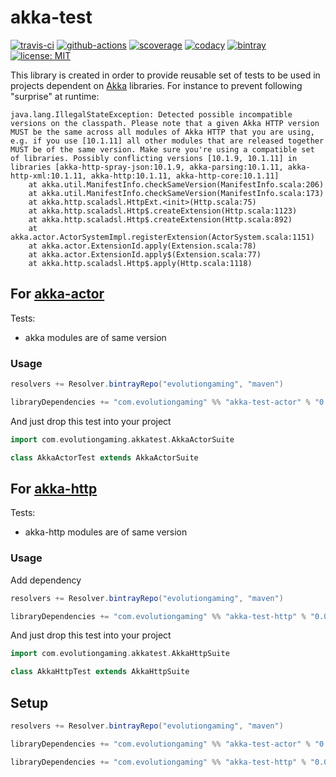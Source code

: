 # akka-test 
[![travis-ci](https://travis-ci.org/evolution-gaming/akka-test.svg)](https://travis-ci.org/evolution-gaming/akka-test)
[![github-actions](https://github.com/evolution-gaming/akka-test/workflows/ci/badge.svg)](https://github.com/evolution-gaming/akka-test/actions?query=workflow%3Aci)
[![scoverage](https://coveralls.io/repos/evolution-gaming/akka-test/badge.svg)](https://coveralls.io/r/evolution-gaming/akka-test)
[![codacy](https://api.codacy.com/project/badge/Grade/799b059200e14801ac572ca5b86cc48e)](https://www.codacy.com/manual/evolution-gaming/akka-test?utm_source=github.com&amp;utm_medium=referral&amp;utm_content=evolution-gaming/akka-test&amp;utm_campaign=Badge_Grade)
[![bintray](https://api.bintray.com/packages/evolutiongaming/maven/akka-test/images/download.svg) ](https://bintray.com/evolutiongaming/maven/akka-test/_latestVersion)
[![license: MIT](https://img.shields.io/badge/License-MIT-yellowgreen.svg)](https://opensource.org/licenses/MIT)

This library is created in order to provide reusable set of tests to be used in projects dependent on [Akka](https://akka.io) libraries.
For instance to prevent following "surprise" at runtime:

```
java.lang.IllegalStateException: Detected possible incompatible versions on the classpath. Please note that a given Akka HTTP version MUST be the same across all modules of Akka HTTP that you are using, e.g. if you use [10.1.11] all other modules that are released together MUST be of the same version. Make sure you're using a compatible set of libraries. Possibly conflicting versions [10.1.9, 10.1.11] in libraries [akka-http-spray-json:10.1.9, akka-parsing:10.1.11, akka-http-xml:10.1.11, akka-http:10.1.11, akka-http-core:10.1.11]
	at akka.util.ManifestInfo.checkSameVersion(ManifestInfo.scala:206)
	at akka.util.ManifestInfo.checkSameVersion(ManifestInfo.scala:173)
	at akka.http.scaladsl.HttpExt.<init>(Http.scala:75)
	at akka.http.scaladsl.Http$.createExtension(Http.scala:1123)
	at akka.http.scaladsl.Http$.createExtension(Http.scala:892)
	at akka.actor.ActorSystemImpl.registerExtension(ActorSystem.scala:1151)
	at akka.actor.ExtensionId.apply(Extension.scala:78)
	at akka.actor.ExtensionId.apply$(Extension.scala:77)
	at akka.http.scaladsl.Http$.apply(Http.scala:1118)
```

## For [akka-actor](https://doc.akka.io/docs/akka/current/)

Tests:
* akka modules are of same version

### Usage

```scala
resolvers += Resolver.bintrayRepo("evolutiongaming", "maven")

libraryDependencies += "com.evolutiongaming" %% "akka-test-actor" % "0.0.2" % Test
```

And just drop this test into your project 

```scala
import com.evolutiongaming.akkatest.AkkaActorSuite

class AkkaActorTest extends AkkaActorSuite
```


## For [akka-http](https://doc.akka.io/docs/akka-http/current)

Tests:
* akka-http modules are of same version

### Usage

Add dependency

```scala
resolvers += Resolver.bintrayRepo("evolutiongaming", "maven")

libraryDependencies += "com.evolutiongaming" %% "akka-test-http" % "0.0.2" % Test
```

And just drop this test into your project

```scala
import com.evolutiongaming.akkatest.AkkaHttpSuite

class AkkaHttpTest extends AkkaHttpSuite
```

## Setup

```scala
resolvers += Resolver.bintrayRepo("evolutiongaming", "maven")

libraryDependencies += "com.evolutiongaming" %% "akka-test-actor" % "0.0.2"

libraryDependencies += "com.evolutiongaming" %% "akka-test-http" % "0.0.2"
```
